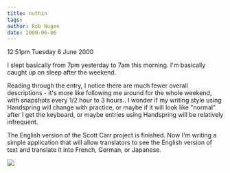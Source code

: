 ```yaml
---
title: nuthin
tags: 
author: Rob Nugen
date: 2000-06-06
---
```


<p class=date>12:51pm Tuesday 6 June 2000</p>

<p>I slept basically from 7pm yesterday to 7am this morning.  I'm basically caught up on sleep after the weekend.

<p>Reading through the entry, I notice there are much fewer overall descriptions - it's more like following me around for the whole weekend, with snapshots every 1/2 hour to 3 hours..  I wonder if my writing style using Handspring will change with practice, or maybe if it will look like "normal" after I get the keyboard, or maybe entries using Handspring will be relatively infrequent.

<p>The English version of the Scott Carr project is finished.  Now I'm writing a simple application that will allow translators to see the English version of text and translate it into French, German, or Japanese.

<p><img src="/images/rob/wL-ROB.gif">  

